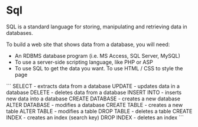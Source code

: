 # Sql
<p> SQL is a standard language for storing, manipulating and retrieving data in databases.</p>
<p> To build a web site that shows data from a database, you will need:</p>
<ul>
<li>An RDBMS database program (i.e. MS Access, SQL Server, MySQL)</li>
<li>To use a server-side scripting language, like PHP or ASP</li>
<li>To use SQL to get the data you want. To use HTML / CSS to style the page</li>
</ul>
```
SELECT - extracts data from a database
UPDATE - updates data in a database
DELETE - deletes data from a database
INSERT INTO - inserts new data into a database
CREATE DATABASE - creates a new database
ALTER DATABASE - modifies a database
CREATE TABLE - creates a new table
ALTER TABLE - modifies a table
DROP TABLE - deletes a table
CREATE INDEX - creates an index (search key)
DROP INDEX - deletes an index
```
